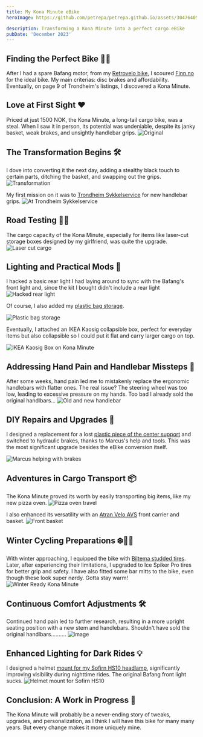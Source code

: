 ```yaml
---
title: My Kona Minute eBike
heroImage: https://github.com/petrepa/petrepa.github.io/assets/30476405/69383c62-027c-4a7c-b97f-28f305e316d4

description: Transforming a Kona Minute into a perfect cargo eBike
pubDate: 'December 2023'
---
```


## Finding the Perfect Bike 🕵️‍♂️

After I had a spare Bafang motor, from my [Retrovelo bike](https://petrepa.com/blog/ebikes/), I scoured [Finn.no](https://finn.no) for the ideal bike. My main criterias: disc brakes and affordability. Eventually, on page 9 of Trondheim's listings, I discovered a Kona Minute.

## Love at First Sight ❤️

Priced at just 1500 NOK, the Kona Minute, a long-tail cargo bike, was a steal. When I saw it in person, its potential was undeniable, despite its janky basket, weak brakes, and unsightly handlebar grips.
![Original](https://github.com/petrepa/petrepa.github.io/assets/30476405/a65550cf-93b0-43d0-a8ed-d31aa7d203a4)


## The Transformation Begins 🛠️

I dove into converting it the next day, adding a stealthy black touch to certain parts, ditching the basket, and swapping out the grips. 
![Transformation](https://github.com/petrepa/petrepa.github.io/assets/30476405/6da7f264-8fe4-4936-a9fa-df28db1fef80)

My first mission on it was to [Trondheim Sykkelservice](https://trondheimsykkelservice.no/) for new handlebar grips.
![At Trondheim Sykkelservice](https://github.com/petrepa/petrepa.github.io/assets/30476405/e0b0c76a-1377-4830-b3c2-07f1cdac22d1)


## Road Testing 🚴‍♂️

The cargo capacity of the Kona Minute, especially for items like laser-cut storage boxes designed by my girlfriend, was quite the upgrade.
![Laser cut cargo](https://github.com/petrepa/petrepa.github.io/assets/30476405/77c6e458-a346-45d3-a706-04fd7e950da9)


## Lighting and Practical Mods 🔦

I hacked a basic rear light I had laying around to sync with the Bafang's front light and, since the kit I bought didn't include a rear light
![Hacked rear light](https://github.com/petrepa/petrepa.github.io/assets/30476405/a799efd2-bf65-4dfb-81af-367d5f205ff6)

Of course, I also added my [plastic bag storage](https://www.printables.com/model/226822-bike-seat-plastic-bag-holder). 

![Plastic bag storage](https://github.com/petrepa/petrepa.github.io/assets/30476405/0c23b95a-8c25-4e04-8955-cba9c52080e0)

Eventually, I attached an IKEA Kaosig collapsible box, perfect for everyday items but also collapsible so I could put it flat and carry larger cargo on top.

![IKEA Kaosig Box on Kona Minute](https://github.com/petrepa/petrepa.github.io/assets/30476405/2acb4f65-4f0a-4c52-88d1-7a045fa58914)

## Addressing Hand Pain and Handlebar Missteps 🤕

After some weeks, hand pain led me to mistakenly replace the ergonomic handlebars with flatter ones. The real issue? The steering wheel was too low, leading to excessive pressure on my hands. Too bad I already sold the original handlbars...
![Old and new handlebar](https://github.com/petrepa/petrepa.github.io/assets/30476405/211289dd-ef42-4239-9574-151c5c904a29)


## DIY Repairs and Upgrades 🧰

I designed a replacement for a lost [plastic piece of the center support](https://www.printables.com/model/578472-bike-centre-supportbike-stand-piece) and switched to hydraulic brakes, thanks to Marcus's help and tools. This was the most significant upgrade besides the eBike conversion itself.

![Marcus helping with brakes](https://github.com/petrepa/petrepa.github.io/assets/30476405/ccb6be01-0fae-4314-b4b5-14b1e6d2010f)


## Adventures in Cargo Transport 📦

The Kona Minute proved its worth by easily transporting big items, like my new pizza oven.
![Pizza oven travel](https://github.com/petrepa/petrepa.github.io/assets/30476405/ac10a493-6fa6-43ac-bcfd-463c6241afcd)

I also enhanced its versatility with an [Atran Velo AVS](https://atranvelo.com/avs/) front carrier and basket.
![Front basket](https://github.com/petrepa/petrepa.github.io/assets/30476405/2526cd40-e51c-4c80-98d2-993cfcf5c146)


## Winter Cycling Preparations ❄️🚴‍♂️

With winter approaching, I equipped the bike with [Biltema studded tires](https://www.biltema.no/sykkel-elsykkel/sykkeldeler/sykkeldekk/26/sykkeldekk-pigg-26-54-559-mm-2000037421). Later, after experiencing their limitations, I upgraded to Ice Spiker Pro tires for better grip and safety. I have also fitted some bar mitts to the bike, even though these look super nørdy. Gotta stay warm!
![Winter Ready Kona Minute](https://github.com/petrepa/petrepa.github.io/assets/30476405/39a57e3c-6f68-4035-9ba4-1f74e55da98d)

## Continuous Comfort Adjustments 🛠️

Continued hand pain led to further research, resulting in a more upright seating position with a new stem and handlebars. Shouldn't have sold the original handlbars..........
![image](https://github.com/petrepa/petrepa.github.io/assets/30476405/ad30a6c8-a4b0-484c-be37-10deb13d776e)


## Enhanced Lighting for Dark Rides 💡

I designed a helmet [mount for my Sofirn HS10 headlamp](https://www.printables.com/model/637479-sofirn-hs10-helmet-mount), significantly improving visibility during nighttime rides. The original Bafang front light sucks.
![Helmet mount for Sofirn HS10](https://github.com/petrepa/petrepa.github.io/assets/30476405/c954641c-350b-4021-b237-7218cb8adc21)


## Conclusion: A Work in Progress 🔄

The Kona Minute will probably be a never-ending story of tweaks, upgrades, and personalization, as I think I will have this bike for many many years. But every change makes it more uniquely mine.


